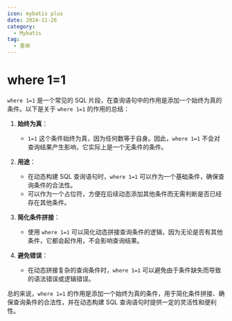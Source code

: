 ```yaml
---
icon: mybatis plus
date: 2024-11-26
category:
  - Mybatis
tag:
  - 查询
---
```

# where 1=1

`where 1=1` 是一个常见的 SQL 片段，在查询语句中的作用是添加一个始终为真的条件。以下是关于 `where 1=1` 的作用的总结：

1. **始终为真**：
   - `1=1` 这个条件始终为真，因为任何数等于自身。因此，`where 1=1` 不会对查询结果产生影响，它实际上是一个无条件的条件。

2. **用途**：
   - 在动态构建 SQL 查询语句时，`where 1=1` 可以作为一个基础条件，确保查询条件的合法性。
   - 可以作为一个占位符，方便在后续动态添加其他条件而无需判断是否已经存在其他条件。

3. **简化条件拼接**：
   - 使用 `where 1=1` 可以简化动态拼接查询条件的逻辑，因为无论是否有其他条件，它都会起作用，不会影响查询结果。

4. **避免错误**：
   - 在动态拼接复杂的查询条件时，`where 1=1` 可以避免由于条件缺失而导致的语法错误或逻辑错误。

总的来说，`where 1=1` 的作用是添加一个始终为真的条件，用于简化条件拼接、确保查询条件的合法性，并在动态构建 SQL 查询语句时提供一定的灵活性和便利性。